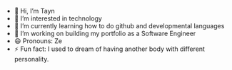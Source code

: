 - 👋 Hi, I’m Tayn
- 👀 I’m interested in technology
- 🌱 I’m currently learning how to do github and developmental languages
- 💞️ I’m working on building my portfolio as a Software Engineer
- 😄 Pronouns: Ze
- ⚡ Fun fact: I used to dream of having another body with different personality.

<!---
Erose-T/Erose-T is a ✨ special ✨ repository because its `README.md` (this file) appears on your GitHub profile.
You can click the Preview link to take a look at your changes.
--->
